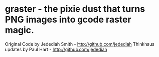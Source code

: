# graster - the pixie dust that turns PNG images into gcode raster magic. #

Original Code by Jedediah Smith - http://github.com/jedediah
Thinkhaus updates by Paul Hart - http://github.com/jedediah

